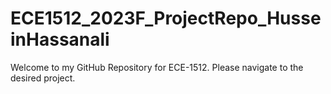# ECE1512_2023F_ProjectRepo_HusseinHassanali

Welcome to my GitHub Repository for ECE-1512. Please navigate to the desired project.
